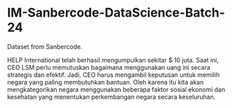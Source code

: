 # IM-Sanbercode-DataScience-Batch-24
Dataset from Sanbercode.

HELP International telah berhasil mengumpulkan sekitar $ 10 juta. Saat ini, CEO LSM perlu memutuskan bagaimana menggunakan uang ini secara strategis dan efektif. Jadi, CEO harus mengambil keputusan untuk memilih negara yang paling membutuhkan bantuan. Oleh karena itu kita akan mengkategorikan negara menggunakan beberapa faktor sosial ekonomi dan kesehatan yang menentukan perkembangan negara secara keseluruhan.
